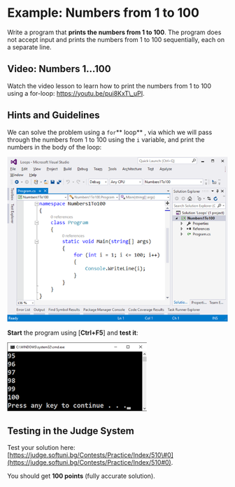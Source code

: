# Example: Numbers from 1 to 100

Write a program that **prints the numbers from 1 to 100**. The program does not accept input and prints the numbers from 1 to 100 sequentially, each on a separate line.

## Video: Numbers 1...100

Watch the video lesson to learn how to print the numbers from 1 to 100 using a for-loop: https://youtu.be/pui8KxT\_uPI.

## Hints and Guidelines

We can solve the problem using a `for`** loop** , via which we will pass through the numbers from 1 to 100 using the `i` variable, and print the numbers in the body of the loop:

![](/assets/chapter-5-images/01.Numbers-1-to-100-01.png)

**Start** the program using \[**Ctrl+F5**\] and **test it**:

![](/assets/chapter-5-images/01.Numbers-1-to-100-02.png)

## Testing in the Judge System

Test your solution here: [https://judge.softuni.bg/Contests/Practice/Index/510\#0](https://judge.softuni.bg/Contests/Practice/Index/510#0).

You should get **100 points** \(fully accurate solution\).

